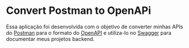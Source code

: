 # Convert Postman to OpenAPi

Essa aplicação foi desenvolvida com o objetivo de converter minhas APIs do [Postman](https://www.postman.com/) para o formato do [OpenAPI](https://www.openapis.org/) e utiliza-lo no [Swagger](https://swagger.io/) para documentar meus projetos backend.
